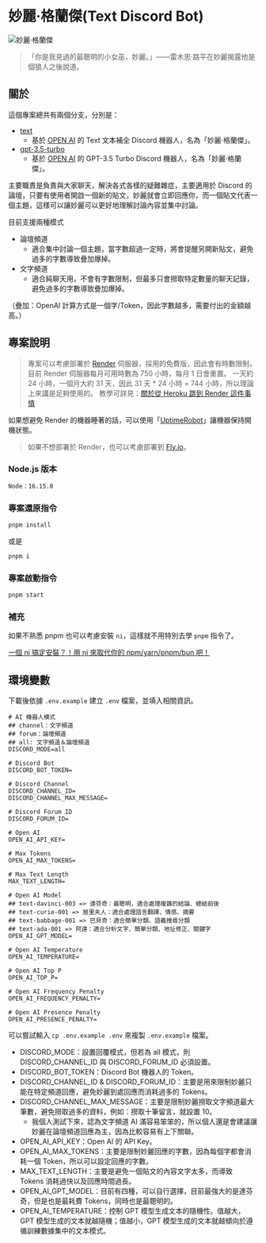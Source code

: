 # 妙麗·格蘭傑(Text Discord Bot)

![妙麗·格蘭傑](https://i.imgur.com/HJ4DIw0.png)

> 「你是我見過的最聰明的小女巫，妙麗。」——雷木思·路平在妙麗揭露他是個狼人之後說道。

## 關於

這個專案總共有兩個分支，分別是：

- [text](https://github.com/hsiangfeng/hermione/tree/text)
  - 基於 [OPEN AI](https://openai.com/) 的 Text 文本補全 Discord 機器人，名為「妙麗·格蘭傑」。
- [gpt-3.5-turbo](https://github.com/hsiangfeng/hermione/tree/gpt-3.5-turbo)
  - 基於 [OPEN AI](https://openai.com/) 的 GPT-3.5 Turbo Discord 機器人，名為「妙麗·格蘭傑」。

主要職責是負責與大家聊天，解決各式各樣的疑難雜症，主要適用於 Discord 的論壇，只要有使用者開啟一個新的貼文，妙麗就會立即回應你，而一個貼文代表一個主題，這樣可以讓妙麗可以更好地理解討論內容並集中討論。

目前支援兩種模式

- 論壇頻道
  - 適合集中討論一個主題，當字數超過一定時，將會提醒另開新貼文，避免過多的字數導致疊加爆掉。
- 文字頻道
  - 適合純聊天用，不會有字數限制，但最多只會撈取特定數量的聊天記錄，避免過多的字數導致疊加爆掉。

（疊加：OpenAI 計算方式是一個字/Token，因此字數越多，需要付出的金額越高。）

## 專案說明

> 專案可以考慮部署於 [Render](https://render.com) 伺服器，採用的免費版，因此會有時數限制，目前 Render 伺服器每月可用時數為 750 小時，每月 1 日會重置。
> 一天約 24 小時，一個月大約 31 天，因此 31 天 * 24 小時 = 744 小時，所以理論上來講是足夠使用的。
> 教學可詳見：[關於從 Heroku 跳到 Render 這件事情](https://israynotarray.com/other/20221213/3036227586/)

如果想避免 Render 的機器睡著的話，可以使用「[UptimeRobot](https://uptimerobot.com/)」讓機器保持開機狀態。

> 如果不想部署於 Render，也可以考慮部署到 [Fly.io](https://israynotarray.com/other/20221216/786812101/)。

### Node.js 版本

```bash
Node：16.15.0
```

### 專案還原指令

```bash
pnpm install
```

或是

```bash
pnpm i
```

### 專案啟動指令

```bash
pnpm start
```

### 補充

如果不熟悉 pnpm 也可以考慮安裝 `ni`，這樣就不用特別去學 `pnpm` 指令了。

[一個 ni 搞定安裝？！用 ni 來取代你的 npm/yarn/pnpm/bun 吧！](https://israynotarray.com/nodejs/20221127/2847196536/)

## 環境變數

下載後依據 `.env.example` 建立 `.env` 檔案，並填入相關資訊。

```env
# AI 機器人模式
## channel：文字頻道
## forum：論壇頻道
## all: 文字頻道＆論壇頻道
DISCORD_MODE=all

# Discord Bot
DISCORD_BOT_TOKEN=

# Discord Channel
DISCORD_CHANNEL_ID=
DISCORD_CHANNEL_MAX_MESSAGE=

# Discord Forum ID
DISCORD_FORUM_ID=

# Open AI
OPEN_AI_API_KEY=

# Max Tokens
OPEN_AI_MAX_TOKENS=

# Max Text Length
MAX_TEXT_LENGTH=

# Open AI Model
## text-davinci-003 => 達芬奇：最聰明，適合處理複雜的結論、總結前後
## text-curie-001 => 居里夫人：適合處理語言翻譯、情感、摘要
## text-babbage-001 => 巴貝奇：適合簡單分類、語義搜尋分類 
## text-ada-001 => 阿達：適合分析文字、簡單分類、地址修正、關鍵字
OPEN_AI_GPT_MODEL=

# Open AI Temperature
OPEN_AI_TEMPERATURE=

# Open AI Top P
OPEN_AI_TOP_P=

# Open AI Frequency Penalty
OPEN_AI_FREQUENCY_PENALTY=

# Open AI Presence Penalty
OPEN_AI_PRESENCE_PENALTY=
```

可以嘗試輸入 `cp .env.example .env` 來複製 `.env.example` 檔案。

- DISCORD_MODE：設置回覆模式，但若為 all 模式，則 DISCORD_CHANNEL_ID 與 DISCORD_FORUM_ID 必須設置。
- DISCORD_BOT_TOKEN：Discord Bot 機器人的 Token。
- DISCORD_CHANNEL_ID & DISCORD_FORUM_ID：主要是用來限制妙麗只能在特定頻道回應，避免妙麗到處回應而消耗過多的 Tokens。
- DISCORD_CHANNEL_MAX_MESSAGE：主要是限制妙麗撈取文字頻道最大筆數，避免撈取過多的資料，例如：撈取十筆留言，就設置 10。
  - 我個人測試下來，認為文字頻道 AI 滿容易笨笨的，所以個人還是會建議讓妙麗在論壇頻道回應為主，因為比較容易有上下關聯。
- OPEN_AI_API_KEY：Open AI 的 API Key。
- OPEN_AI_MAX_TOKENS：主要是限制妙麗回應的字數，因為每個字都會消耗一個 Token，所以可以設定回應的字數。
- MAX_TEXT_LENGTH：主要是避免一個貼文的內容文字太多，而導致 Tokens 消耗過快以及回應時間過長。
- OPEN_AI_GPT_MODEL：目前有四種，可以自行選擇，目前最強大的是達芬奇，但是也是最耗費 Tokens，同時也是最聰明的。
- OPEN_AI_TEMPERATURE：控制 GPT 模型生成文本的隨機性。值越大，GPT 模型生成的文本就越隨機；值越小，GPT 模型生成的文本就越傾向於遵循訓練數據集中的文本模式。
